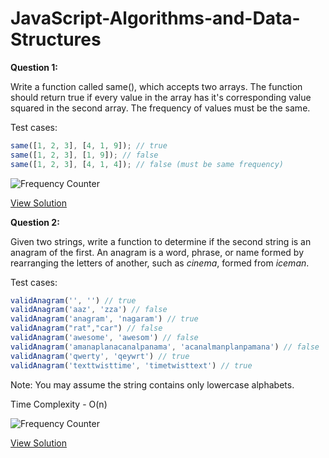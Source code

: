 # JavaScript-Algorithms-and-Data-Structures

**Question 1:**

Write a function called same(), which accepts two arrays. The function should return true if every value in the array has it's corresponding value squared in the second array. The frequency of values must be the same.

Test cases:
```javascript
same([1, 2, 3], [4, 1, 9]); // true
same([1, 2, 3], [1, 9]); // false
same([1, 2, 3], [4, 1, 4]); // false (must be same frequency)
```
![Frequency Counter](https://img.shields.io/badge/Frequency%20Counter-8A2BE2)

[View Solution](/problem-solving-patterns/frequency-counters)

**Question 2:**

Given two strings, write a function to determine if the second string is an anagram of the first. An anagram is a word, phrase, or name formed by rearranging the letters of another, such as _cinema_, formed from _iceman_.

Test cases:
```javascript
validAnagram('', '') // true
validAnagram('aaz', 'zza') // false
validAnagram('anagram', 'nagaram') // true
validAnagram("rat","car") // false
validAnagram('awesome', 'awesom') // false
validAnagram('amanaplanacanalpanama', 'acanalmanplanpamana') // false
validAnagram('qwerty', 'qeywrt') // true
validAnagram('texttwisttime', 'timetwisttext') // true
```

Note: You may assume the string contains only lowercase alphabets.

Time Complexity - O(n)

![Frequency Counter](https://img.shields.io/badge/Frequency%20Counter-8A2BE2)

[View Solution](/frequency-counter-anagram)